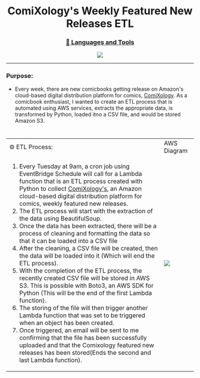 <h1 align="center">ComiXology's Weekly Featured New Releases ETL</h1>

<h3 align="center"><u>🧰 Languages and Tools</u></h3>
<p align="center">
<img src="https://user-images.githubusercontent.com/97479656/214594812-e19961c9-00cd-4c7a-9c56-5b8b45f9ed13.png">
</p>
<hr>

### Purpose:
* Every week, there are new comicbooks getting release on Amazon's cloud-based digital distribution platform for comics, [ComiXology](https://www.amazon.com/kindle-dbs/comics-store/home/ "Amazon's ComiXology"). As a comicbook enthusiast, I wanted to create an ETL process that is automated using AWS services, extracts the appropriate data, is transformed by Python, loaded itno a CSV file, and would be stored Amazon S3.
#

<div>

<table align="center">

<tr>
<td>⚙ ETL Process:</td>
<td>AWS Diagram</td>
</tr>

<tr>
<td width="400px">
<ol>
<li>Every Tuesday at 9am, a cron job using EventBridge Schedule will call for a Lambda function that is an ETL process created with Python to collect <a href="https://www.amazon.com/kindle-dbs/comics-store/home/" target="_blank">ComiXology's</a>, an Amazon cloud-based digital distribution platform for comics, weekly featured new releases.</li>
<li>The ETL process will start with the extraction of the data using BeautifulSoup.</li>
<li>Once the data has been extracted, there will be a process of cleaning and formatting the data so that it can be loaded into a CSV file</li>
<li>After the cleaning, a CSV file will be created, then the data will be loaded into it (Which will end the ETL process).</li>
<li>With the completion of the ETL process, the recently created CSV file will be stored in AWS S3. This is possible with Boto3, an AWS SDK for Python (This will be the end of the first Lambda function).</li>
<li>The storing of the file will then trigger another Lambda function that was set to be triggered when an object has been created.</li> 
<li>Once triggered, an email will be sent to me confirming that the file has been successfully uploaded and that the Comixology featured new releases has been stored(Ends the second and last Lambda function).</li> 
</ol>
</td>

<td>
<img src="https://user-images.githubusercontent.com/97479656/214612607-92ae8e51-801c-4621-a67b-536d618e47a8.png">
</td>
</tr>

</table>

</div>

